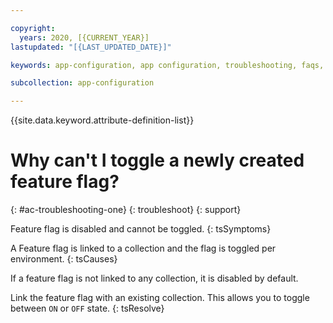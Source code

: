 ```yaml
---

copyright:
  years: 2020, [{CURRENT_YEAR}]
lastupdated: "[{LAST_UPDATED_DATE}]"

keywords: app-configuration, app configuration, troubleshooting, faqs, Frequently Asked Questions, question,

subcollection: app-configuration

---
```


{{site.data.keyword.attribute-definition-list}}

# Why can't I toggle a newly created feature flag?
{: #ac-troubleshooting-one}
{: troubleshoot}
{: support}

Feature flag is disabled and cannot be toggled.
{: tsSymptoms}

A Feature flag is linked to a collection and the flag is toggled per environment.
{: tsCauses}

If a feature flag is not linked to any collection, it is disabled by default.

Link the feature flag with an existing collection. This allows you to toggle between `ON` or `OFF` state.
{: tsResolve}
